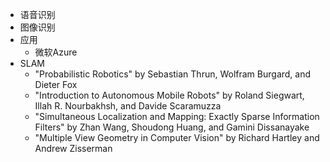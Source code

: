 - 语音识别
- 图像识别
- 应用
  - 微软Azure
- SLAM
  - "Probabilistic Robotics" by Sebastian Thrun, Wolfram Burgard, and Dieter Fox
  - "Introduction to Autonomous Mobile Robots" by Roland Siegwart, Illah R. Nourbakhsh, and Davide Scaramuzza
  - "Simultaneous Localization and Mapping: Exactly Sparse Information Filters" by Zhan Wang, Shoudong Huang, and Gamini Dissanayake
  - "Multiple View Geometry in Computer Vision" by Richard Hartley and Andrew Zisserman